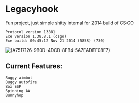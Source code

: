 # Legacyhook
Fun project, just simple shitty internal for 2014 build of CS:GO
```
Protocol version 13881
Exe version 1.38.8.1 (csgo)
Exe build: 00:45:12 Nov 21 2014 (5858) (730)
```
![{A7517126-9B0D-4DCD-8FB4-5A7EADFF08F7}](https://github.com/user-attachments/assets/83a22b76-5fcc-4edc-883a-409772a8c4c3)

## Current Features:
```
Buggy aimbot
Buggy autofire
Box ESP
Spinning AA
Bunnyhop
```
